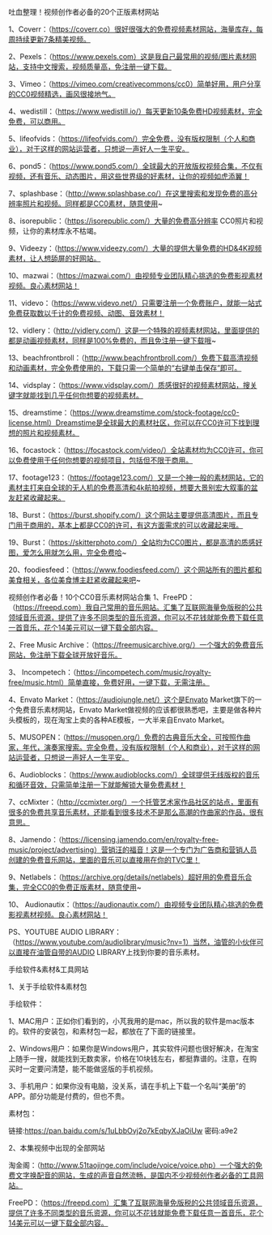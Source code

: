 吐血整理！视频创作者必备的20个正版素材网站

1、Coverr：（https://coverr.co）很好很强大的免费视频素材网站，海量库存，每周持续更新7条精美视频。

2、Pexels：（https://www.pexels.com）这是我自己最常用的视频/图片素材网站，支持中文搜索，视频质量高，免注册一键下载。

3、Vimeo：（https://vimeo.com/creativecommons/cc0）简单好用，用户分享的CC0视频精选，画风很接地气。

4、wedistill：（https://www.wedistill.io/）每天更新10条免费HD视频素材，完全免费，可以商用。

5、lifeofvids：（https://lifeofvids.com/）完全免费，没有版权限制（个人和商业），对于这样的网站运营者，只想说一声好人一生平安。

6、pond5：（https://www.pond5.com/）全球最大的开放版权视频合集，不仅有视频，还有音乐、动态图片，用这些世界级的好素材，让你的视频如虎添翼！

7、splashbase：（http://www.splashbase.co/）在这里搜索和发现免费的高分辨率照片和视频。同样都是CC0素材，随意使用~

8、isorepublic：（https://isorepublic.com/）大量的免费高分辨率 CC0照片和视频，让你的素材库永不枯竭。

9、Videezy：（https://www.videezy.com/）大量的提供大量免费的HD&4K视频素材，让人想舔屏的好网站。

10、mazwai：（https://mazwai.com/）由视频专业团队精心挑选的免费影视素材视频。良心素材网站！

11、videvo：（https://www.videvo.net/）只需要注册一个免费账户，就能一站式免费获取数以千计的免费视频、动图、音效素材！

12、vidlery：（http://vidlery.com/）这是一个特殊的视频素材网站，里面提供的都是动画视频素材，同样是100%免费的，而且免注册一键下载哦~

13、beachfrontbroll：（http://www.beachfrontbroll.com/）免费下载高清视频和动画素材，完全免费使用的，下载只需一个简单的“右键单击保存”即可。

14、vidsplay：（https://www.vidsplay.com/）质感很好的视频素材网站，搜关键字就能找到几乎任何你想要的视频素材。

15、dreamstime：（https://www.dreamstime.com/stock-footage/cc0-license.html）Dreamstime是全球最大的素材社区，你可以在CC0许可下找到理想的照片和视频素材。

16、focastock：（https://focastock.com/video/）全站素材均为CC0许可，你可以免费使用于任何你想要的视频项目，包括但不限于商用。

17、footage123：（https://footage123.com/）又是一个神一般的素材网站，它的素材主打来自全球的无人机的免费高清和4k航拍视频，想要大景别宏大叙事的盆友赶紧收藏起来。

18、Burst：（https://burst.shopify.com/）这个网站主要提供高清图片，而且专门用于商用的，基本上都是CC0的许可，有这方面需求的可以收藏起来哦。

19、Burst：（https://skitterphoto.com/）全站均为CC0图片，都是高清的质感好图，爱怎么用就怎么用，完全免费哈~

20、foodiesfeed：（https://www.foodiesfeed.com/）这个网站所有的图片都和美食相关，各位美食博主赶紧收藏起来吧~


视频创作者必备！10个CC0音乐素材网站合集
1、FreePD：（https://freepd.com）我自己常用的音乐网站。汇集了互联网海量免版税的公共领域音乐资源，提供了许多不同类型的音乐资源，你可以不花钱就能免费下载任意一首音乐，花个14美元可以一键下载全部内容。

2、Free Music Archive：（https://freemusicarchive.org/）一个强大的免费音乐网站，免注册下载全球开放好音乐。

3、 Incompetech：（https://incompetech.com/music/royalty-free/music.html）简单直接，免费好用，一键下载，无需注册。

4、Envato Market：（https://audiojungle.net/）这个是Envato Market旗下的一个免费音乐素材网站，Envato Market做视频的应该都很熟悉吧，主要是做各种片头模板的，现在淘宝上卖的各种AE模板，一大半来自Envato Market。

5、MUSOPEN：（https://musopen.org/）免费的古典音乐大全，可按照作曲家，年代，演奏家搜索。完全免费，没有版权限制（个人和商业），对于这样的网站运营者，只想说一声好人一生平安。

6、Audioblocks：（https://www.audioblocks.com/）全球提供无线版权的音乐和循环音效，只需简单注册一下就能解锁大量免费素材！

7、ccMixter：（http://ccmixter.org/）一个托管艺术家作品社区的站点，里面有很多的免费共享音乐素材，还能看到很多技术不是那么高潮的作曲家的作品，很有意思。

8、Jamendo：（https://licensing.jamendo.com/en/royalty-free-music/project/advertising）营销汪的福音！这是一个专门为广告商和营销人员创建的免费音乐网站，里面的音乐可以直接用在你的TVC里！

9、Netlabels：（https://archive.org/details/netlabels）超好用的免费音乐合集，完全CC0的免费正版素材，随意使用~

10、 Audionautix：（https://audionautix.com/）由视频专业团队精心挑选的免费影视素材视频。良心素材网站！

PS、YOUTUBE AUDIO LIBRARY：（https://www.youtube.com/audiolibrary/music?nv=1）当然，油管的小伙伴可以直接在油管自带的AUDIO LIBRARY上找到你要的音乐素材。


手绘软件&素材&工具网站

1、关于手绘软件&素材包

手绘软件：

1、MAC用户：正如你们看到的，小芃我用的是mac，所以我的软件是mac版本的。软件的安装包，和素材包一起，都放在了下面的链接里。


2、Windows用户：如果你是Windows用户，其实软件问题也很好解决，在淘宝上随手一搜，就能找到无数卖家，价格在10块钱左右，都挺靠谱的。注意，在购买时一定要问清楚，能不能做竖版的手机视频。


3、手机用户：如果你没有电脑，没关系，请在手机上下载一个名叫“美册”的APP。部分功能是付费的，但也不贵。


素材包：

链接:https://pan.baidu.com/s/1uLbbOvj2o7kEqbyXJaOiUw  密码:a9e2



2、本集视频中出现的全部网站

淘金阁：（http://www.51taojinge.com/include/voice/voice.php）一个强大的免费文字换配音的网站，生成的声音自然流畅，是国内不少视频创作者必备的工具网站。

FreePD：（https://freepd.com）汇集了互联网海量免版税的公共领域音乐资源，提供了许多不同类型的音乐资源，你可以不花钱就能免费下载任意一首音乐，花个14美元可以一键下载全部内容。
